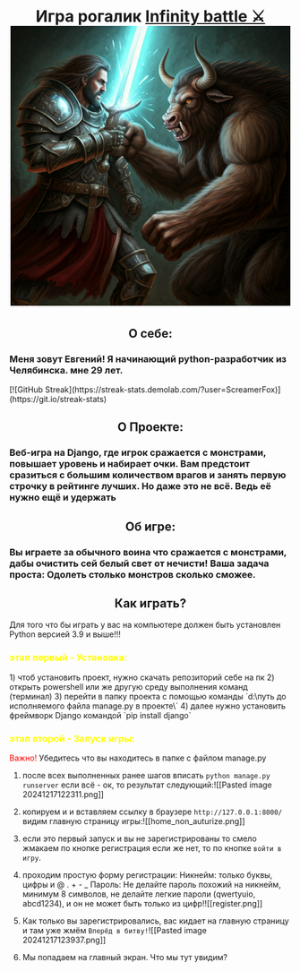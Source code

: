 <h1 align="center">Игра рогалик <a href="https://github.com/ScreamerFox/Infinity_battle" target="_blank">Infinity battle ⚔️</a>
</br>
<img src="https://github.com/ScreamerFox/Infinity_battle/blob/master/preview.jpg" height="500"/>

<h2 align="center">О себе:</h2>
<h3>Меня зовут Евгений! Я начинающий python-разработчик из Челябинска. мне 29 лет.</h3>
[![GitHub Streak](https://streak-stats.demolab.com/?user=ScreamerFox)](https://git.io/streak-stats)

<h2 align="center">О Проекте:</h2>
<h3> Веб-игра на Django, где игрок сражается с монстрами, повышает уровень и набирает очки.
Вам предстоит сразиться с большим количеством врагов и занять первую строчку в рейтинге лучших.
Но даже это не всё. Ведь её нужно ещё и удержать</h3>

<h2 align="center">Об игре:</h2>
<h3>Вы играете за обычного воина что сражается с монстрами, дабы очистить сей белый свет от нечисти!
Ваша задача проста:
  Одолеть столько монстров сколько сможее.</h3>

<h2 align="center">Как играть?</h2>
Для того что бы играть у вас на компьютере должен быть установлен Python версией 3.9 и выше!!!
<font color='Yellow'><h3>этап первый - Установка:</h3></font>
1) чтоб установить проект, нужно скачать репозиторий себе на пк
2) открыть powershell или же другую среду выполнения команд (терминал)
3) перейти в папку проекта с помощью команды `d:\путь до исполняемого файла manage.py в проекте\`
4) далее нужно установить фреймворк Django командой `pip install django`

<font color='Yellow'><h3>этап второй - Запуск игры:</h3></font>
<font color='red'>Важно!</font> Убедитесь что вы находитесь в папке с файлом manage.py

1) после всех выполненных ранее шагов вписать `python manage.py runserver`
если всё - ок, то результат следующий:![[Pasted image 20241217122311.png]]
 2) копируем и и вставляем ссылку в браузере `http://127.0.0.1:8000/`
 видим главную страницу игры:![[home_non_auturize.png]]
 3) если это первый запуск и вы не зарегистрированы то смело жмакаем по кнопке регистрация если же нет, то по кнопке `войти в игру`.
 4) проходим простую форму регистрации:
    Никнейм: только буквы, цифры и @ . + - _
    Пароль: Не делайте пароль похожий на никнейм, минимум 8 символов, не делайте легкие пароли (qwertyuio, abcd1234), и он не может быть только из цифр!![[register.png]]


5) Как только вы зарегистрировались, вас кидает на главную страницу и там уже жмём `Вперёд в битву!`![[Pasted image 20241217123937.png]]
6) Мы попадаем на главный экран. Что мы тут увидим?
   
